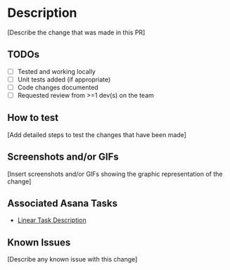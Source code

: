 # Description

[Describe the change that was made in this PR]

## TODOs

- [ ] Tested and working locally
- [ ] Unit tests added (if appropriate)
- [ ] Code changes documented
- [ ] Requested review from >=1 dev(s) on the team

## How to test

[Add detailed steps to test the changes that have been made]

## Screenshots and/or GIFs

[Insert screenshots and/or GIFs showing the graphic representation of the change]

## Associated Asana Tasks

- [Linear Task Description](http://linear_task_link.com)

## Known Issues

[Describe any known issue with this change]
